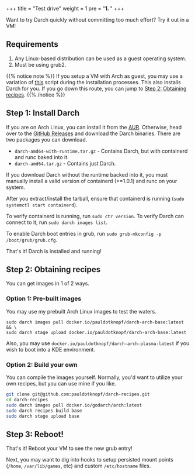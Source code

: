 +++
title = "Test drive"
weight = 1
pre = "<b>1. </b>"
+++

Want to try Darch quickly without committing too much effort? Try it out in a VM!

## Requirements

1. Any Linux-based distribution can be used as a guest operating system.
2. Must be using grub2.

{{% notice note %}}
If you setup a VM with Arch as guest, you may use a variation of [this](https://github.com/pauldotknopf/darch-recipes/blob/master/machine-bootstrap) script during the installation processes. This also installs Darch for you. If you go down this route, you can jump to [Step 2: Obtaining recipes](#step-2-obtaining-recipes).
{{% /notice %}}

## Step 1: Install Darch

If you are on Arch Linux, you can install it from the [AUR](https://aur.archlinux.org/packages/darch/). Otherwise, head over to the [GitHub Releases](https://github.com/godarch/darch/releases) and download the Darch binaries. There are two packages you can download.

* ```darch-amd64-with-runtime.tar.gz``` - Contains Darch, but with containerd and runc baked into it.
* ```darch-amd64.tar.gz``` - Contains just Darch.

If you download Darch without the runtime backed into it, you must manually install a valid version of containerd (>=1.0.1) and runc on your system.

After you extract/install the tarball, ensure that containerd is running (```sudo systemctl start containerd```).

To verify containerd is running, run ```sudo ctr version```. To verify Darch can connect to it, run ```sudo darch images list```.

To enable Darch boot entries in grub, run ```sudo grub-mkconfig -p /boot/grub/grub.cfg```.

That's it! Darch is installed and running!

## Step 2: Obtaining recipes

You can get images in 1 of 2 ways.

### Option 1: Pre-built images

You may use my prebuilt Arch Linux images to test the waters.

```
sudo darch images pull docker.io/pauldotknopf/darch-arch-base:latest && \
sudo darch stage upload docker.io/pauldotknopf/darch-arch-base:latest
```

Also, you may use ```docker.io/pauldotknopf/darch-arch-plasma:latest``` if you wish to boot into a KDE environment.

### Option 2: Build your own

You can compile the images yourself. Normally, you'd want to utilize your own recipes, but you can use mine if you like.

```bash
git clone git@github.com:pauldotknopf/darch-recipes.git
cd darch-recipes
sudo darch images pull docker.io/godarch/arch:latest
sudo darch recipes build base
sudo darch stage upload base
```

## Step 3: Reboot!

That's it! Reboot your VM to see the new grub entry!

Next, you may want to dig into hooks to setup persisted mount points (```/home```, ```/var/lib/games```, etc) and custom ```/etc/hostname``` files.
